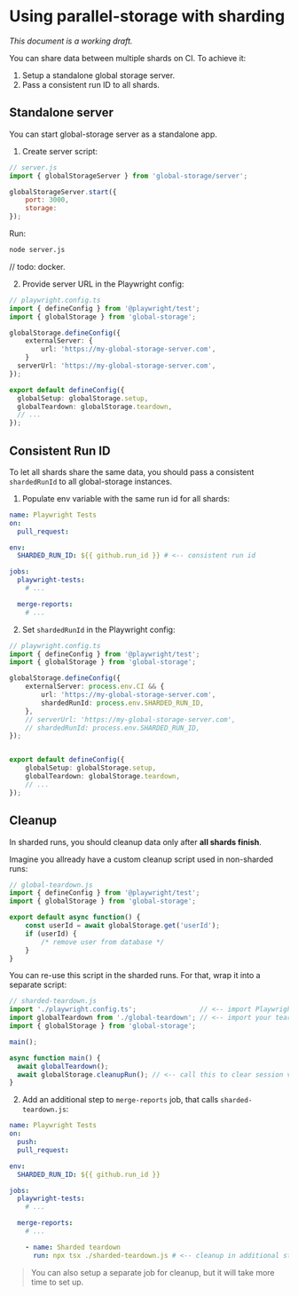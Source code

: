 # Using parallel-storage with sharding

*This document is a working draft.*

You can share data between multiple shards on CI.
To achieve it:

1. Setup a standalone global storage server.
2. Pass a consistent run ID to all shards.

## Standalone server

You can start global-storage server as a standalone app.

1. Create server script:
```js
// server.js
import { globalStorageServer } from 'global-storage/server';

globalStorageServer.start({
    port: 3000,
    storage: 
});
```
Run:
```sh
node server.js
```

// todo: docker.

2. Provide server URL in the Playwright config:
```ts
// playwright.config.ts
import { defineConfig } from '@playwright/test';
import { globalStorage } from 'global-storage';

globalStorage.defineConfig({
    externalServer: {
        url: 'https://my-global-storage-server.com',
    }
  serverUrl: 'https://my-global-storage-server.com',
});

export default defineConfig({
  globalSetup: globalStorage.setup,
  globalTeardown: globalStorage.teardown,
  // ...
});
```

## Consistent Run ID

To let all shards share the same data, you should pass a consistent `shardedRunId` to all global-storage instances.

1. Populate env variable with the same run id for all shards:
```yml
name: Playwright Tests
on:
  pull_request:

env:
  SHARDED_RUN_ID: ${{ github.run_id }} # <-- consistent run id 

jobs:
  playwright-tests:
    # ...

  merge-reports:
    # ...
```

2. Set `shardedRunId` in the Playwright config:
```ts
// playwright.config.ts
import { defineConfig } from '@playwright/test';
import { globalStorage } from 'global-storage';

globalStorage.defineConfig({
    externalServer: process.env.CI && {
        url: 'https://my-global-storage-server.com',
        shardedRunId: process.env.SHARDED_RUN_ID,
    },
    // serverUrl: 'https://my-global-storage-server.com',
    // shardedRunId: process.env.SHARDED_RUN_ID,
});


export default defineConfig({
    globalSetup: globalStorage.setup,
    globalTeardown: globalStorage.teardown,
    // ...
});
```

## Cleanup

In sharded runs, you should cleanup data only after **all shards finish**. 

Imagine you allready have a custom cleanup script used in non-sharded runs:
```ts
// global-teardown.js
import { defineConfig } from '@playwright/test';
import { globalStorage } from 'global-storage';

export default async function() {
    const userId = await globalStorage.get('userId');
    if (userId) {
        /* remove user from database */
    }
}
```

You can re-use this script in the sharded runs. For that, wrap it into a separate script:
```ts
// sharded-teardown.js
import './playwright.config.ts';                // <-- import Playwright config to configure global storage
import globalTeardown from './global-teardown'; // <-- import your teardown script, that cleans up data
import { globalStorage } from 'global-storage';

main();

async function main() {
  await globalTeardown();
  await globalStorage.cleanupRun(); // <-- call this to clear session values for this run
}
```

2. Add an additional step to `merge-reports` job, that calls `sharded-teardown.js`:
```yml
name: Playwright Tests
on:
  push:
  pull_request:

env:
  SHARDED_RUN_ID: ${{ github.run_id }}

jobs:
  playwright-tests:
    # ...

  merge-reports:
    # ...

    - name: Sharded teardown
      run: npx tsx ./sharded-teardown.js # <-- cleanup in additional step
```

> You can also setup a separate job for cleanup, but it will take more time to set up.